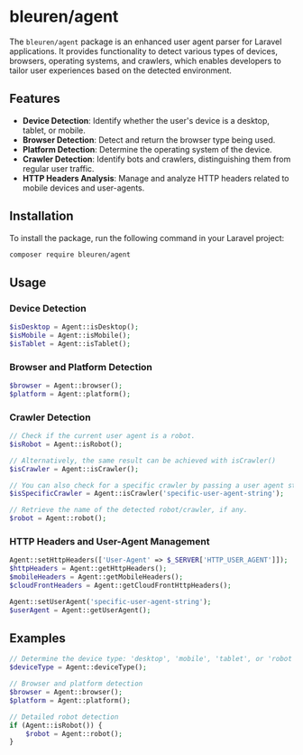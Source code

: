 # bleuren/agent

The `bleuren/agent` package is an enhanced user agent parser for Laravel applications. It provides functionality to detect various types of devices, browsers, operating systems, and crawlers, which enables developers to tailor user experiences based on the detected environment.

## Features

- **Device Detection**: Identify whether the user's device is a desktop, tablet, or mobile.
- **Browser Detection**: Detect and return the browser type being used.
- **Platform Detection**: Determine the operating system of the device.
- **Crawler Detection**: Identify bots and crawlers, distinguishing them from regular user traffic.
- **HTTP Headers Analysis**: Manage and analyze HTTP headers related to mobile devices and user-agents.

## Installation

To install the package, run the following command in your Laravel project:

```bash
composer require bleuren/agent
```

## Usage

### Device Detection

```php
$isDesktop = Agent::isDesktop();
$isMobile = Agent::isMobile();
$isTablet = Agent::isTablet();
```

### Browser and Platform Detection

```php
$browser = Agent::browser();
$platform = Agent::platform();
```

### Crawler Detection

```php
// Check if the current user agent is a robot.
$isRobot = Agent::isRobot();

// Alternatively, the same result can be achieved with isCrawler()
$isCrawler = Agent::isCrawler();

// You can also check for a specific crawler by passing a user agent string.
$isSpecificCrawler = Agent::isCrawler('specific-user-agent-string');

// Retrieve the name of the detected robot/crawler, if any.
$robot = Agent::robot();
```

### HTTP Headers and User-Agent Management

```php
Agent::setHttpHeaders(['User-Agent' => $_SERVER['HTTP_USER_AGENT']]);
$httpHeaders = Agent::getHttpHeaders();
$mobileHeaders = Agent::getMobileHeaders();
$cloudFrontHeaders = Agent::getCloudFrontHttpHeaders();

Agent::setUserAgent('specific-user-agent-string');
$userAgent = Agent::getUserAgent();
```

## Examples

```php
// Determine the device type: 'desktop', 'mobile', 'tablet', or 'robot'.
$deviceType = Agent::deviceType();

// Browser and platform detection
$browser = Agent::browser();
$platform = Agent::platform();

// Detailed robot detection
if (Agent::isRobot()) {
    $robot = Agent::robot();
}
```
